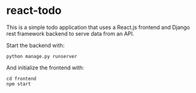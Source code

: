 # react-todo

This is a simple todo application that uses a React.js frontend and Django rest framework backend to serve data from an API. 

Start the backend with:

`python manage.py runserver`

And initialize the frontend with:

```
cd frontend
npm start
```
